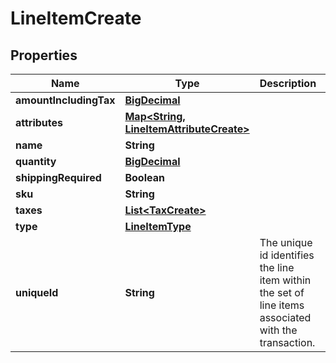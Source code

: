 
# LineItemCreate

## Properties
Name | Type | Description | Notes
------------ | ------------- | ------------- | -------------
**amountIncludingTax** | [**BigDecimal**](BigDecimal.md) |  | 
**attributes** | [**Map&lt;String, LineItemAttributeCreate&gt;**](LineItemAttributeCreate.md) |  |  [optional]
**name** | **String** |  | 
**quantity** | [**BigDecimal**](BigDecimal.md) |  | 
**shippingRequired** | **Boolean** |  |  [optional]
**sku** | **String** |  |  [optional]
**taxes** | [**List&lt;TaxCreate&gt;**](TaxCreate.md) |  |  [optional]
**type** | [**LineItemType**](LineItemType.md) |  | 
**uniqueId** | **String** | The unique id identifies the line item within the set of line items associated with the transaction. | 



